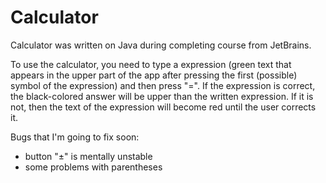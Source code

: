 # Calculator
Calculator was written on Java during completing course from JetBrains.

To use the calculator, you need to type a expression (green text that appears in the upper part of the app after pressing the first (possible) symbol of the expression) and then press "=". If the expression is correct, the black-colored answer will be upper than the written expression. If it is not, then the text of the expression will become red until the user corrects it.

Bugs that I'm going to fix soon:

- button "±" is mentally unstable
- some problems with parentheses
